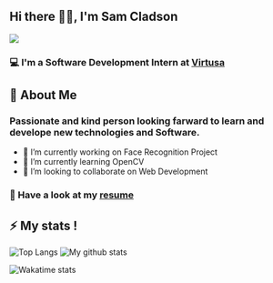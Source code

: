 ## Hi there 👋🏻, I'm Sam Cladson

<img src='https://pa1.narvii.com/6912/d50194346960feae7915c3818978c40673af1e74r4-800-600_00.gif'>

### :computer: I'm a Software Development Intern at [Virtusa](https://virtusa.com)

## :boy: About Me
### Passionate and kind person looking farward to learn and develope new technologies and Software.  

      
 - 🔭 I’m currently working on Face Recognition Project
 - 🌱 I’m currently learning OpenCV
 - 👯 I’m looking to collaborate on Web Development

### :page_with_curl: Have a look at my [resume](https://drive.google.com/file/d/1cfcpGfgZiwMJD0eylhsmX6Nup4Oim7Z8/view?usp=sharing) 

## :zap: My stats !
![Top Langs](https://github-readme-stats.vercel.app/api/top-langs/?username=samcladson&layout=compact&theme=react&custom_title=Tech-Stacks&count=8)
![My github stats](https://github-readme-stats.vercel.app/api?username=samcladson&show_icons=true&theme=react&hide=stars&custom_title=GitHub-Stats)

![Wakatime stats](https://github-readme-stats.vercel.app/api/wakatime?username=samcladson)
